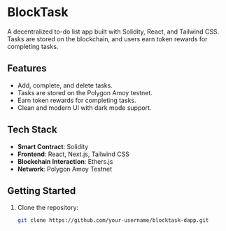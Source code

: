 # BlockTask

A decentralized to-do list app built with Solidity, React, and Tailwind CSS. Tasks are stored on the blockchain, and users earn token rewards for completing tasks.

## Features
- Add, complete, and delete tasks.
- Tasks are stored on the Polygon Amoy testnet.
- Earn token rewards for completing tasks.
- Clean and modern UI with dark mode support.

## Tech Stack
- **Smart Contract**: Solidity
- **Frontend**: React, Next.js, Tailwind CSS
- **Blockchain Interaction**: Ethers.js
- **Network**: Polygon Amoy Testnet

## Getting Started
1. Clone the repository:
   ```bash
   git clone https://github.com/your-username/blocktask-dapp.git